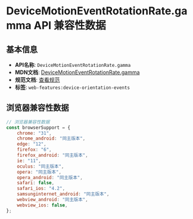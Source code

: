 # DeviceMotionEventRotationRate.gamma API 兼容性数据

## 基本信息

- **API名称**: `DeviceMotionEventRotationRate.gamma`
- **MDN文档**: [DeviceMotionEventRotationRate.gamma](https://developer.mozilla.org/docs/Web/API/DeviceMotionEventRotationRate/gamma)
- **规范文档**: [查看规范](https://w3c.github.io/deviceorientation/#dom-devicemotioneventrotationrate-gamma)
- **标签**: `web-features:device-orientation-events`

## 浏览器兼容性数据

```javascript
// 浏览器兼容性数据
const browserSupport = {
    chrome: "31",
    chrome_android: "同主版本",
    edge: "12",
    firefox: "6",
    firefox_android: "同主版本",
    ie: "11",
    oculus: "同主版本",
    opera: "同主版本",
    opera_android: "同主版本",
    safari: false,
    safari_ios: "4.2",
    samsunginternet_android: "同主版本",
    webview_android: "同主版本",
    webview_ios: false,
};

```


